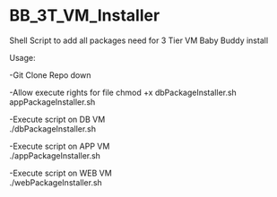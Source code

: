 # BB_3T_VM_Installer
Shell Script to add all packages need for 3 Tier VM Baby Buddy install


Usage:

-Git Clone Repo down

-Allow execute rights for file
chmod +x dbPackageInstaller.sh appPackageInstaller.sh

-Execute script on DB VM <br>
./dbPackageInstaller.sh


-Execute script on APP VM <br>
./appPackageInstaller.sh

-Execute script on WEB VM <br>
./webPackageInstaller.sh
